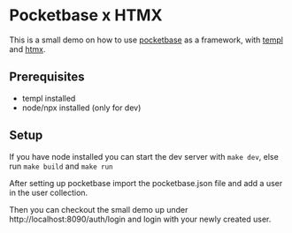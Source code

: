 # Pocketbase x HTMX

This is a small demo on how to use [pocketbase](https://pocketbase.io/) as a framework, with [templ](https://templ.guide/) and [htmx](https://htmx.org/).

## Prerequisites
 - templ installed
 - node/npx installed (only for dev)

## Setup
If you have node installed you can start the dev server with `make dev`, else run `make build` and `make run`

After setting up pocketbase import the pocketbase.json file and add a user in the user collection.

Then you can checkout the small demo up under http://localhost:8090/auth/login and login with your newly created user.
